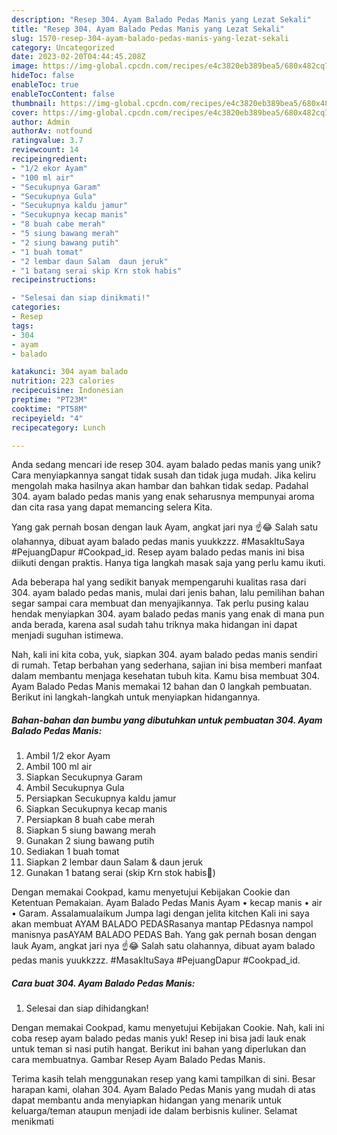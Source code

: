 ```yaml
---
description: "Resep 304. Ayam Balado Pedas Manis yang Lezat Sekali"
title: "Resep 304. Ayam Balado Pedas Manis yang Lezat Sekali"
slug: 1570-resep-304-ayam-balado-pedas-manis-yang-lezat-sekali
category: Uncategorized
date: 2023-02-20T04:44:45.208Z
image: https://img-global.cpcdn.com/recipes/e4c3820eb389bea5/680x482cq70/304-ayam-balado-pedas-manis-foto-resep-utama.jpg
hideToc: false
enableToc: true
enableTocContent: false
thumbnail: https://img-global.cpcdn.com/recipes/e4c3820eb389bea5/680x482cq70/304-ayam-balado-pedas-manis-foto-resep-utama.jpg
cover: https://img-global.cpcdn.com/recipes/e4c3820eb389bea5/680x482cq70/304-ayam-balado-pedas-manis-foto-resep-utama.jpg
author: Admin
authorAv: notfound
ratingvalue: 3.7
reviewcount: 14
recipeingredient:
- "1/2 ekor Ayam"
- "100 ml air"
- "Secukupnya Garam"
- "Secukupnya Gula"
- "Secukupnya kaldu jamur"
- "Secukupnya kecap manis"
- "8 buah cabe merah"
- "5 siung bawang merah"
- "2 siung bawang putih"
- "1 buah tomat"
- "2 lembar daun Salam  daun jeruk"
- "1 batang serai skip Krn stok habis"
recipeinstructions:

- "Selesai dan siap dinikmati!"
categories:
- Resep
tags:
- 304
- ayam
- balado

katakunci: 304 ayam balado 
nutrition: 223 calories
recipecuisine: Indonesian
preptime: "PT23M"
cooktime: "PT58M"
recipeyield: "4"
recipecategory: Lunch

---
```





Anda sedang mencari ide resep 304. ayam balado pedas manis yang unik? Cara menyiapkannya sangat tidak susah dan tidak juga mudah. Jika keliru mengolah maka hasilnya akan hambar dan bahkan tidak sedap. Padahal 304. ayam balado pedas manis yang enak seharusnya mempunyai aroma dan cita rasa yang dapat memancing selera Kita.





Yang gak pernah bosan dengan lauk Ayam, angkat jari nya ☝️😂 Salah satu olahannya, dibuat ayam balado pedas manis yuukkzzz. #MasakItuSaya #PejuangDapur #Cookpad_id. Resep ayam balado pedas manis ini bisa diikuti dengan praktis. Hanya tiga langkah masak saja yang perlu kamu ikuti.

Ada beberapa hal yang sedikit banyak mempengaruhi kualitas rasa dari 304. ayam balado pedas manis, mulai dari jenis bahan, lalu pemilihan bahan segar sampai cara membuat dan menyajikannya. Tak perlu pusing kalau hendak menyiapkan 304. ayam balado pedas manis yang enak di mana pun anda berada, karena asal sudah tahu triknya maka hidangan ini dapat menjadi suguhan istimewa.






Nah, kali ini kita coba, yuk, siapkan 304. ayam balado pedas manis sendiri di rumah. Tetap berbahan yang sederhana, sajian ini bisa memberi manfaat dalam membantu menjaga kesehatan tubuh kita. Kamu bisa membuat 304. Ayam Balado Pedas Manis memakai 12 bahan dan 0 langkah pembuatan. Berikut ini langkah-langkah untuk menyiapkan hidangannya.

<!--inarticleads1-->

##### Bahan-bahan dan bumbu yang dibutuhkan untuk pembuatan 304. Ayam Balado Pedas Manis:

1. Ambil 1/2 ekor Ayam
1. Ambil 100 ml air
1. Siapkan Secukupnya Garam
1. Ambil Secukupnya Gula
1. Persiapkan Secukupnya kaldu jamur
1. Siapkan Secukupnya kecap manis
1. Persiapkan 8 buah cabe merah
1. Siapkan 5 siung bawang merah
1. Gunakan 2 siung bawang putih
1. Sediakan 1 buah tomat
1. Siapkan 2 lembar daun Salam &amp; daun jeruk
1. Gunakan 1 batang serai (skip Krn stok habis🤭)


Dengan memakai Cookpad, kamu menyetujui Kebijakan Cookie dan Ketentuan Pemakaian. Ayam Balado Pedas Manis Ayam • kecap manis • air • Garam. Assalamualaikum Jumpa lagi dengan jelita kitchen Kali ini saya akan membuat AYAM BALADO PEDASRasanya mantap PEdasnya nampol manisnya pasAYAM BALADO PEDAS Bah. Yang gak pernah bosan dengan lauk Ayam, angkat jari nya ☝️😂 Salah satu olahannya, dibuat ayam balado pedas manis yuukkzzz. #MasakItuSaya #PejuangDapur #Cookpad_id. 

<!--inarticleads2-->

##### Cara buat 304. Ayam Balado Pedas Manis:


1. Selesai dan siap dihidangkan!

Dengan memakai Cookpad, kamu menyetujui Kebijakan Cookie. Nah, kali ini coba resep ayam balado pedas manis yuk! Resep ini bisa jadi lauk enak untuk teman si nasi putih hangat. Berikut ini bahan yang diperlukan dan cara membuatnya. Gambar Resep Ayam Balado Pedas Manis. 

Terima kasih telah menggunakan resep yang kami tampilkan di sini. Besar harapan kami, olahan 304. Ayam Balado Pedas Manis yang mudah di atas dapat membantu anda menyiapkan hidangan yang menarik untuk keluarga/teman ataupun menjadi ide dalam berbisnis kuliner. Selamat menikmati

